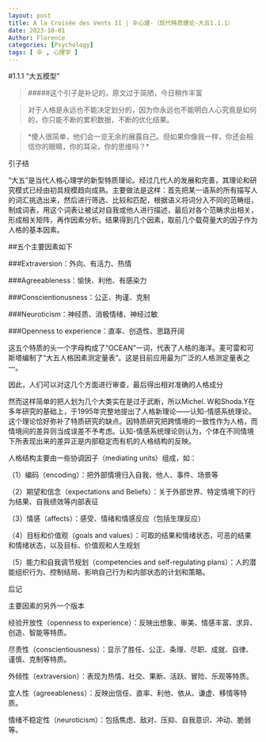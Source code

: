 ```yaml
---
layout: post
title: A la Croisée des Vents II | 伞心理-（现代特质理论-大五1.1.1）
date: 2023-10-01
Author: Florence
categories: [Psychology]
tags: [ 伞 , 心理学 ]
---
```


#1.1.1 “大五模型”

> #####这个引子是补记的，原文过于简陋，今日稍作丰富

> 对于人格是永远也不能决定划分的，因为你永远也不能明白人心究竟是如何的，你只能不断的累积数据，不断的优化结果。

> \*傻人很简单，他们会一览无余的展露自己。但如果你像我一样，你还会相信你的眼睛，你的耳朵，你的思维吗？\*

引子结


“大五”是当代人格心理学的新型特质理论。经过几代人的发展和完善，其理论和研究模式已经由初具规模趋向成熟。主要做法是这样：首先把某一语系的所有描写人的词汇挑选出来，然后进行筛选、比较和匹配，根据语义将词分入不同的范畴组，制成词表，用这个词表让被试对自我或他人进行描述，最后对各个范畴求出相关，形成相关矩阵，再作因素分析。结果得到几个因素，取前几个载荷量大的因子作为人格的基本因素。

##五个主要因素如下

###Extraversion：外向、有活力、热情

###Agreeableness：愉快、利他、有感染力

###Conscientionusness：公正、拘谨、克制

###Neuroticism：神经质、消极情绪、神经过敏

###Openness to experience：直率、创造性、思路开阔

这五个特质的头一个字母构成了“OCEAN”一词，代表了人格的海洋。麦可雷和可斯塔编制了“大五人格因素测定量表”。这是目前应用最为广泛的人格测定量表之一。

因此，人们可以对这几个方面进行审查，最后得出相对准确的人格成分

然而这样简单的把人划为几个大类实在是过于武断，所以Michel. W和Shoda.Y在多年研究的基础上，于1995年完整地提出了人格新理论——认知-情感系统理论。这个理论恰好弥补了特质研究的缺点。因特质研究把跨情境的一致性作为人格，而情境间的差异则当成误差不予考虑。认知-情感系统理论则认为，个体在不同情境下所表现出来的差异正是内部稳定而有机的人格结构的反映。

人格结构主要由一些协调因子（mediating units）组成，如：

（1）编码（encoding）：把外部情境归入自我、他人、事件、场景等

（2）期望和信念（expectations and Beliefs）：关于外部世界、特定情境下的行为结果、自我绩效等内部表征

（3）情感（affects）：感受、情绪和情感反应（包括生理反应）

（4）目标和价值观（goals and values）：可取的结果和情绪状态，可恶的结果和情绪状态，以及目标、价值观和人生规划

（5）能力和自我调节规划（competencies and self-regulating plans）：人的潜能组织行为、控制结局、影响自己行为和内部状态的计划和策略。



后记

主要因素的另外一个版本

经验开放性（openness to experience）：反映出想象、审美、情感丰富、求异、创造、智能等特质。

尽责性（conscientiousness）：显示了胜任、公正、条理、尽职、成就、自律、谨慎、克制等特质。

外倾性（extraversion）：表现为热情、社交、果断、活跃、冒险、乐观等特质。

宜人性（agreeableness）：反映出信任、直率、利他、依从、谦虚、移情等特质。

情绪不稳定性（neuroticism）：包括焦虑、敌对、压抑、自我意识、冲动、脆弱等。